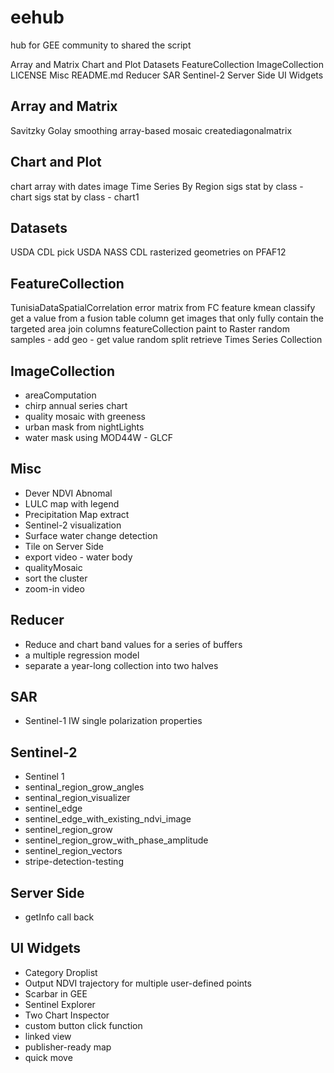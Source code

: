 # eehub
hub for GEE community to shared the script


Array and Matrix
Chart and Plot
Datasets
FeatureCollection
ImageCollection
LICENSE
Misc
README.md
Reducer
SAR
Sentinel-2
Server Side
UI Widgets

## Array and Matrix
Savitzky Golay smoothing
array-based mosaic
creatediagonalmatrix

## Chart and Plot
chart array with dates
image Time Series By Region
sigs stat by class - chart
sigs stat by class - chart1

## Datasets
USDA CDL pick
USDA NASS CDL
rasterized geometries on PFAF12

## FeatureCollection
TunisiaDataSpatialCorrelation
error matrix from FC
feature kmean classify
get a value from a fusion table column
get images that only fully contain the targeted area
join columns featureCollection
paint to Raster
random samples - add geo - get value
random split
retrieve Times Series Collection

## ImageCollection
- areaComputation
- chirp annual series chart
- quality mosaic with greeness
- urban mask from nightLights
- water mask using MOD44W - GLCF

## Misc
- Dever NDVI Abnomal
- LULC map with legend
- Precipitation Map extract
- Sentinel-2 visualization
- Surface water change detection
- Tile on Server Side
- export video - water body
- qualityMosaic
- sort the cluster
- zoom-in video

## Reducer
- Reduce and chart band values for a series of buffers
- a multiple regression model
- separate a year-long collection into two halves

## SAR
- Sentinel-1 IW single polarization properties

## Sentinel-2
- Sentinel 1
- sentinal_region_grow_angles
- sentinal_region_visualizer
- sentinel_edge
- sentinel_edge_with_existing_ndvi_image
- sentinel_region_grow
- sentinel_region_grow_with_phase_amplitude
- sentinel_region_vectors
- stripe-detection-testing

## Server Side
- getInfo call back

## UI Widgets
- Category Droplist
- Output NDVI trajectory for multiple user-defined points
- Scarbar in GEE
- Sentinel Explorer
- Two Chart Inspector
- custom button click function
- linked view
- publisher-ready map
- quick move
